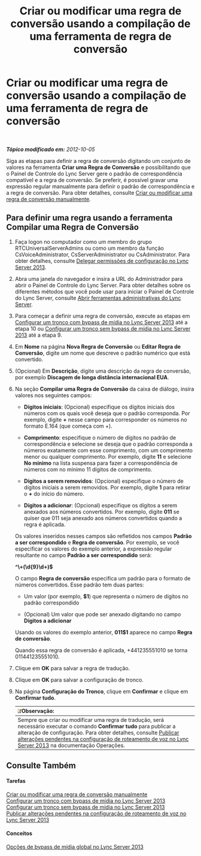 ﻿---
title: Criar ou modificar uma regra de conversão usando a compilação de uma ferramenta de regra de conversão
TOCTitle: Criar ou modificar uma regra de conversão usando a compilação de uma ferramenta de regra de conversão
ms:assetid: ba112df8-3bb4-48e4-a353-4bf9110ccd71
ms:mtpsurl: https://technet.microsoft.com/pt-br/library/Gg412909(v=OCS.15)
ms:contentKeyID: 49307931
ms.date: 05/19/2016
mtps_version: v=OCS.15
ms.translationtype: HT
---

# Criar ou modificar uma regra de conversão usando a compilação de uma ferramenta de regra de conversão

 

_**Tópico modificado em:** 2012-10-05_

Siga as etapas para definir a regra de conversão digitando um conjunto de valores na ferramenta **Criar uma Regra de Conversão** e possibilitando que o Painel de Controle do Lync Server gere o padrão de correspondência compatível e a regra de conversão. Se preferir, é possível gravar uma expressão regular manualmente para definir o padrão de correspondência e a regra de conversão. Para obter detalhes, consulte [Criar ou modificar uma regra de conversão manualmente](lync-server-2013-create-or-modify-a-translation-rule-manually.md).

## Para definir uma regra usando a ferramenta Compilar uma Regra de Conversão

1.  Faça logon no computador como um membro do grupo RTCUniversalServerAdmins ou como um membro da função CsVoiceAdministrator, CsServerAdministrator ou CsAdministrator. Para obter detalhes, consulte [Delegar permissões de configuração no Lync Server 2013](lync-server-2013-delegate-setup-permissions.md).

2.  Abra uma janela do navegador e insira a URL do Administrador para abrir o Painel de Controle do Lync Server. Para obter detalhes sobre os diferentes métodos que você pode usar para iniciar o Painel de Controle do Lync Server, consulte [Abrir ferramentas administrativas do Lync Server](lync-server-2013-open-lync-server-administrative-tools.md).

3.  Para começar a definir uma regra de conversão, execute as etapas em [Configurar um tronco com bypass de mídia no Lync Server 2013](lync-server-2013-configure-a-trunk-with-media-bypass.md) até a etapa 10 ou [Configurar um tronco sem bypass de mídia no Lync Server 2013](lync-server-2013-configure-a-trunk-without-media-bypass.md) até a etapa 9.

4.  Em **Nome** na página **Nova Regra de Conversão** ou **Editar Regra de Conversão**, digite um nome que descreve o padrão numérico que está convertido.

5.  (Opcional) Em **Descrição**, digite uma descrição da regra de conversão, por exemplo **Discagem de longa distância internacional EUA**.

6.  Na seção **Compilar uma Regra de Conversão** da caixa de diálogo, insira valores nos seguintes campos:
    
      - **Dígitos iniciais**: (Opcional) especifique os dígitos iniciais dos números com os quais você deseja que o padrão corresponda. Por exemplo, digite **+** nesse campo para corresponder os números no formato E.164 (que começa com +).
    
      - **Comprimento**: especifique o número de dígitos no padrão de correspondência e selecione se deseja que o padrão corresponda a números exatamente com esse comprimento, com um comprimento menor ou qualquer comprimento. Por exemplo, digite **11** e selecione **No mínimo** na lista suspensa para fazer a correspondência de números com no mínimo 11 dígitos de comprimento.
    
      - **Dígitos a serem removidos**: (Opcional) especifique o número de dígitos iniciais a serem removidos. Por exemplo, digite **1** para retirar o **+** do início do número.
    
      - **Dígitos a adicionar**: (Opcional) especifique os dígitos a serem anexados aos números convertidos. Por exemplo, digite **011** se quiser que 011 seja anexado aos números convertidos quando a regra é aplicada.
    
    Os valores inseridos nesses campos são refletidos nos campos **Padrão a ser correspondido** e **Regra de conversão**. Por exemplo, se você especificar os valores do exemplo anterior, a expressão regular resultante no campo **Padrão a ser correspondido** será:
    
    **^\\+(\\d{9}\\d+)$**
    
    O campo **Regra de conversão** especifica um padrão para o formato de números convertidos. Esse padrão tem duas partes:
    
      - Um valor (por exemplo, **$1**) que representa o número de dígitos no padrão correspondido
    
      - (Opcional) Um valor que pode ser anexado digitando no campo **Dígitos a adicionar**
    
    Usando os valores do exemplo anterior, **011$1** aparece no campo **Regra de conversão**.
    
    Quando essa regra de conversão é aplicada, +441235551010 se torna 011441235551010.

7.  Clique em **OK** para salvar a regra de tradução.

8.  Clique em **OK** para salvar a configuração de tronco.

9.  Na página **Configuração do Tronco**, clique em **Confirmar** e clique em **Confirmar tudo**.
    
    <table>
    <thead>
    <tr class="header">
    <th><img src="images/Gg425756.note(OCS.15).gif" title="note" alt="note" />Observação:</th>
    </tr>
    </thead>
    <tbody>
    <tr class="odd">
    <td>Sempre que criar ou modificar uma regra de tradução, será necessário executar o comando <strong>Confirmar tudo</strong> para publicar a alteração de configuração. Para obter detalhes, consulte <a href="lync-server-2013-publish-pending-changes-to-the-voice-routing-configuration.md">Publicar alterações pendentes na configuração de roteamento de voz no Lync Server 2013</a> na documentação Operações.</td>
    </tr>
    </tbody>
    </table>


## Consulte Também

#### Tarefas

[Criar ou modificar uma regra de conversão manualmente](lync-server-2013-create-or-modify-a-translation-rule-manually.md)  
[Configurar um tronco com bypass de mídia no Lync Server 2013](lync-server-2013-configure-a-trunk-with-media-bypass.md)  
[Configurar um tronco sem bypass de mídia no Lync Server 2013](lync-server-2013-configure-a-trunk-without-media-bypass.md)  
[Publicar alterações pendentes na configuração de roteamento de voz no Lync Server 2013](lync-server-2013-publish-pending-changes-to-the-voice-routing-configuration.md)  

#### Conceitos

[Opções de bypass de mídia global no Lync Server 2013](lync-server-2013-global-media-bypass-options.md)

